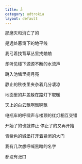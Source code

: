 ```yaml
---
title: å
category: udtrokia
layout: default
---
```


那磨灭和消亡了的

是远处暮霭下的地平线

我弓着找背草丛里找蛐蛐

却听见楼下源源不断的水流声

跳入池塘里捞月亮

静止的秋夜里夹杂着几分凄凉

地面里的井盖躲在路灯下取暖

天上的白云飘啊飘啊飘

电瓶车的呼啸声与楼顶的红灯相互交错

开始了的也就停止 停止了的又再开始

青紫色的城堡打开着紧闭的大门

我有几次想呼喊黑暗的名字

都没有张口

